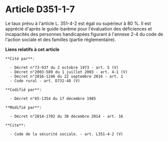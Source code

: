 # Article D351-1-7

Le taux prévu à l'article L. 351-4-2 est égal ou supérieur à 80 %. Il est apprécié d'après le guide-barème pour l'évaluation
des déficiences et incapacités des personnes handicapées figurant à l'annexe 2-4 du code de l'action sociale et des familles
(partie réglementaire).

**Liens relatifs à cet article**

	**Cité par**:

	  - Décret n°73-937 du 2 octobre 1973 - art. 5 (V)
	  - Décret n°2003-589 du 1 juillet 2003 - art. 4-1 (V)
	  - Décret n°2016-1246 du 22 septembre 2016 - art. 1
	  - Code rural - art. D732-48 (V)

	**Codifié par**:

	  - Décret n°85-1354 du 17 décembre 1985

	**Modifié par**:

	  - Décret n°2014-1702 du 30 décembre 2014 - art. 16

	**Cite**:

	  - Code de la sécurité sociale. - art. L351-4-2 (V)
